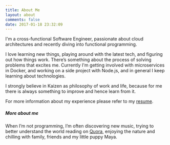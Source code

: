 ```yaml
---
title: About Me
layout: about
comments: false
date: 2017-01-18 23:32:09
---
```


I'm a cross-functional Software Engineer, passionate about cloud architectures and recently diving into functional programming.

I love learning new things, playing around with the latest tech, and figuring out how things work. There’s something about the process of solving problems that excites me. Currently I'm getting involved with microservices in Docker, and working on a side project with Node.js, and in general I keep learning about technologies.

I strongly believe in Kaizen as philosophy of work and life, because for me there is always something to improve and hence learn from it.

For more information about my experience please refer to my [resume](/resume).

##### More about me
When I’m not programming, I’m often discovering new music, trying to better understand the world reading on [Quora](https://quora.com), enjoying the nature and chilling with family, friends and my little puppy Maya.

